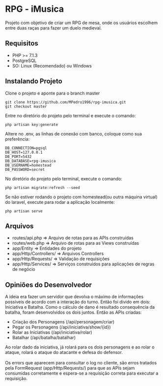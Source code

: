 # RPG - iMusica

Projeto com objetivo de criar um RPG de mesa, onde os usuários escolhem entre duas raças para fazer um duelo medieval.

## Requisitos
* PHP >= 7.1.3
* PostgreSQL
* SO: Linux (Recomendado) ou Windows

## Instalando Projeto

Clone o projeto e aponte para o branch master

```
git clone https://github.com/MPedro1996/rpg-imusica.git
git checkout master
```

Entre no diretório do projeto pelo terminal e execute o comando:
```
php artisan key:generate 
```

Altere no .env, as linhas de conexão com banco, coloque como sua preferência:

```
DB_CONNECTION=pgsql
DB_HOST=127.0.0.1
DB_PORT=5432
DB_DATABASE=rpg-imusica
DB_USERNAME=homestead
DB_PASSWORD=secret
```

No diretório do projeto pelo terminal, execute o comando:

```
php artisan migrate:refresh --seed
```

Se não estiver rodando o projeto com homestead(ou outra máquina virtual) do laravel, execute para rodar a aplicação localmente:
```
php artisan serve
```

## Arquivos

* routes/api.php => Arquivo de rotas para as APIs construídas
* routes/web.php => Arquivo de rotas para as Views construídas
* app/Entity => Entidades do projeto
* app/Http/Controllers/ => Arquivos Controllers
* app/Http/Requests/ => Validação de requisições
* app/Http/Services/ => Serviços construídos para aplicações de regras de negócio

## Opiniões do Desenvolvedor

A ideia era fazer um servidor que devolva o máximo de informações possíveis de acordo com a interação do turno.
Então foi divido em dois: Iniciativa e Batalha. Como o cálculo de dano é resultado consequência da batalha, foram desenvolvidos os dois juntos.
Então as APIs criadas:

* Criação dos Personagens (/api/personagem/criar)
* Pegar os Personagens (/api/iniciativa/show/{id})
* Rolar as Iniciativas (/api/iniciativa/rolar)
* Batalhar (/api/batalha/batalhar)

Ao rolar dado da iniciativa, já rolará para os dois personagens e ao rolar o ataque, rolará o ataque do atacante e defesa do defensor.<br>
<br>
Os errors que aparecem para consultar o log no cliente, são erros tratados pela FormRequest (app/Http/Requests/) para que as APIs sejam consumidas corretamente e espera-se a requisição correta para executar a requisição.





